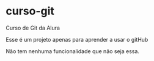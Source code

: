 # curso-git
Curso de Git da Alura

Esse é um projeto apenas para aprender a usar o gitHub

Não tem nenhuma funcionalidade que não seja essa.
